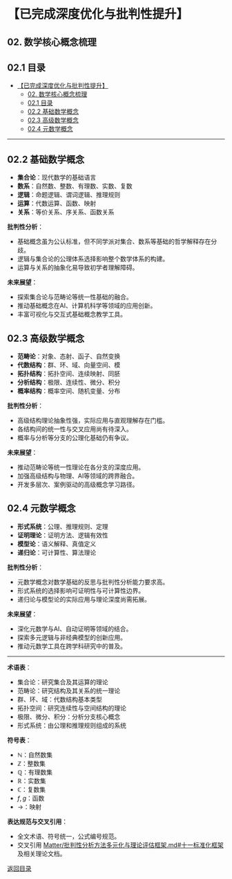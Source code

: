 # 【已完成深度优化与批判性提升】

## 02. 数学核心概念梳理

## 02.1 目录

- [【已完成深度优化与批判性提升】](#已完成深度优化与批判性提升)
  - [02. 数学核心概念梳理](#02-数学核心概念梳理)
  - [02.1 目录](#021-目录)
  - [02.2 基础数学概念](#022-基础数学概念)
  - [02.3 高级数学概念](#023-高级数学概念)
  - [02.4 元数学概念](#024-元数学概念)

---

## 02.2 基础数学概念

- **集合论**：现代数学的基础语言
- **数系**：自然数、整数、有理数、实数、复数
- **逻辑**：命题逻辑、谓词逻辑、推理规则
- **运算**：代数运算、函数、映射
- **关系**：等价关系、序关系、函数关系

**批判性分析**：

- 基础概念虽为公认标准，但不同学派对集合、数系等基础的哲学解释存在分歧。
- 逻辑与集合论的公理体系选择影响整个数学体系的构建。
- 运算与关系的抽象化易导致初学者理解障碍。

**未来展望**：

- 探索集合论与范畴论等统一性基础的融合。
- 推动基础概念在AI、计算机科学等领域的应用创新。
- 丰富可视化与交互式基础概念教学工具。

## 02.3 高级数学概念

- **范畴论**：对象、态射、函子、自然变换
- **代数结构**：群、环、域、向量空间、模
- **拓扑结构**：拓扑空间、连续映射、同胚
- **分析结构**：极限、连续性、微分、积分
- **概率结构**：概率空间、随机变量、分布

**批判性分析**：

- 高级结构理论抽象性强，实际应用与直观理解存在门槛。
- 各结构间的统一性与交叉应用尚有待深入。
- 概率与分析等分支的公理化基础仍有争议。

**未来展望**：

- 推动范畴论等统一性理论在各分支的深度应用。
- 加强高级结构与物理、AI等领域的跨界融合。
- 开发多层次、案例驱动的高级概念学习路径。

## 02.4 元数学概念

- **形式系统**：公理、推理规则、定理
- **证明理论**：证明方法、逻辑有效性
- **模型论**：语义解释、真值定义
- **递归论**：可计算性、算法理论

**批判性分析**：

- 元数学概念对数学基础的反思与批判性分析能力要求高。
- 形式系统的选择影响可证明性与可计算性边界。
- 递归论与模型论的实际应用与理论深度尚需拓展。

**未来展望**：

- 深化元数学与AI、自动证明等领域的结合。
- 探索多元逻辑与非经典模型的创新应用。
- 推动元数学工具在跨学科研究中的普及。

---

**术语表**：

- 集合论：研究集合及其运算的理论
- 范畴论：研究结构及其关系的统一理论
- 群、环、域：代数结构基本类型
- 拓扑空间：研究连续性与空间结构的理论
- 极限、微分、积分：分析分支核心概念
- 形式系统：由公理和推理规则组成的系统

**符号表**：

- $\mathbb{N}$：自然数集
- $\mathbb{Z}$：整数集
- $\mathbb{Q}$：有理数集
- $\mathbb{R}$：实数集
- $\mathbb{C}$：复数集
- $f, g$：函数
- $\to$：映射

**表达规范与交叉引用**：

- 全文术语、符号统一，公式编号规范。
- 交叉引用 [Matter/批判性分析方法多元化与理论评估框架.md#十一标准化框架](../../Matter/批判性分析方法多元化与理论评估框架.md#十一标准化框架) 及相关理论文档。

[返回目录](#021-目录)
